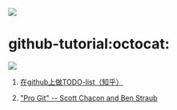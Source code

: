 ![](https://github.githubassets.com/images/email/welcome-email/welcometocat.png)

# github-tutorial:octocat:

[![](https://travis-ci.org/BUPTlab805/infrared-photoelec-wave-classification.svg?branch=master)](https://travis-ci.org/BUPTlab805/infrared-photoelec-wave-classification)

1. [在github上做TODO-list（知乎）](https://zhuanlan.zhihu.com/p/30000095)

2. ["Pro Git" -- Scott Chacon and Ben Straub](https://git-scm.com/book/zh/v2/)
